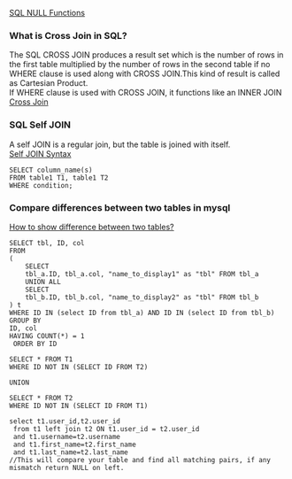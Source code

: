 <a href="https://www.w3schools.com/sql/sql_isnull.asp">SQL NULL Functions</a><br>
### What is Cross Join in SQL?
The SQL CROSS JOIN produces a result set which is the number of rows in the first table multiplied by the number of rows in the second table if no WHERE clause is used along with CROSS JOIN.This kind of result is called as Cartesian Product.
<br>
If WHERE clause is used with CROSS JOIN, it functions like an INNER JOIN
<br>
<a href="https://www.essentialsql.com/cross-join-introduction/">Cross Join</a>
### SQL Self JOIN
A self JOIN is a regular join, but the table is joined with itself.
<br><a href="https://www.w3resource.com/sql/joins/perform-a-self-join.php">Self JOIN Syntax</a><br>
```
SELECT column_name(s)
FROM table1 T1, table1 T2
WHERE condition;
```
### Compare differences between two tables in mysql
<a href="https://dba.stackexchange.com/questions/214365/how-to-show-difference-between-two-tables">How to show difference between two tables?</a><br>
```
SELECT tbl, ID, col
FROM
(
    SELECT
    tbl_a.ID, tbl_a.col, "name_to_display1" as "tbl" FROM tbl_a
    UNION ALL
    SELECT
    tbl_b.ID, tbl_b.col, "name_to_display2" as "tbl" FROM tbl_b
) t
WHERE ID IN (select ID from tbl_a) AND ID IN (select ID from tbl_b)
GROUP BY
ID, col
HAVING COUNT(*) = 1
 ORDER BY ID
```

```
SELECT * FROM T1
WHERE ID NOT IN (SELECT ID FROM T2)

UNION

SELECT * FROM T2
WHERE ID NOT IN (SELECT ID FROM T1)
```
```
select t1.user_id,t2.user_id 
 from t1 left join t2 ON t1.user_id = t2.user_id 
 and t1.username=t2.username 
 and t1.first_name=t2.first_name 
 and t1.last_name=t2.last_name
//This will compare your table and find all matching pairs, if any mismatch return NULL on left.
```
